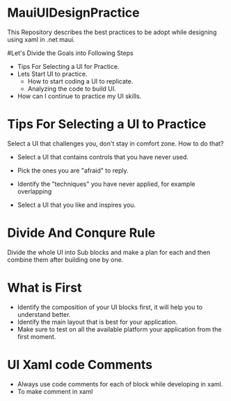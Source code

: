 # MauiUIDesignPractice
This Repository describes the best practices to be adopt while designing using xaml in .net maui.

#Let's Divide the Goals into Following Steps

- Tips For Selecting a UI for Practice.
- Lets Start UI to practice.
  - How to start coding a UI to replicate.
  - Analyzing the code to build UI.
- How can I continue to practice my UI skills.


# Tips For Selecting a UI to Practice

Select a UI that challenges you, don't stay in comfort zone.
How to do that?
- Select a UI that contains controls that you have never used.
- Pick the ones you are "afraid" to reply.
- Identify the "techniques" you have never applied, for example overlapping

- Select a UI that you like and inspires you.

# Divide And Conqure Rule

Divide the whole UI into Sub blocks and make a plan for each and then combine them after building one by one.

# What is First

- Identify the composition of your UI blocks first, it will help you to understand better.
- Identify the main layout that is best for your application.
- Make sure to test on all the available platform your application from the first moment.

# UI Xaml code Comments
- Always use code comments for each of block while developing in xaml.
- To make comment in xaml <!-- Main Layout-->
